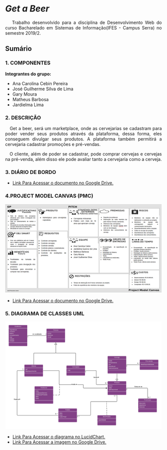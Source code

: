 # _Get a Beer_

<P align="justify">&nbsp&nbsp Trabalho desenvolvido para a disciplina de Desenvolvimento Web do curso Bacharelado em Sistemas de Informação(IFES - Campus Serra) no semestre 2019/2.</p>

## Sumário

### 1. COMPONENTES<br>
**Integrantes do grupo:**<br>
-   Ana Carolina Cebin Pereira
-   José Guilherme Silva de Lima
-   Gary Moura
-   Matheus Barbosa
-   Jardielma Lima

### 2. DESCRIÇÃO<br>
<P align="justify">&nbsp&nbsp Get a beer, será um marketplace, onde as cervejarias se cadastram para poder vender seus produtos através da plataforma, dessa forma, eles conseguem divulgar seus produtos. A plataforma também permitirá a cervejaria cadastrar promoções e pré-vendas.</p>
<P align="justify">&nbsp&nbsp O cliente, além de poder se cadastrar, pode comprar cervejas e cervejas na pré-venda, além disso ele pode avaliar tanto a cervejaria como a cerveja.
</p>

### 3. DIÁRIO DE BORDO<br>
-   [Link Para Acessar o documento no Google Drive.](https://drive.google.com/open?id=1Ak0uj_kzR64KAG4QMA6dSAbvalKgwi6pfDUCvHRnoPg)

### 4.PROJECT MODEL CANVAS (PMC)<br>
 ![Alt Text](https://github.com/get-a-beer/index/blob/master/Imagens/PMC-Imagem.png)
-   [Link Para Acessar o documento no Google Drive.](https://drive.google.com/open?id=1ZYCmK0_nWYtcsVDSg2vHKGIo3fm-zScy)

### 5. DIAGRAMA DE CLASSES UML<br>
 ![Alt Text](https://github.com/get-a-beer/index/blob/master/Imagens/Diagrama%20de%20Classes.png)
-   [Link Para Acessar o diagrama no LucidChart.](https://www.lucidchart.com/invitations/accept/ff496c06-40f2-42b9-8e89-b45d94718f9c)
-   [Link Para Acessar a imagem no Google Drive.](https://drive.google.com/open?id=1ftrq9AzxXV-gw9e8ol6bqRjzqTCxn8Wm)
